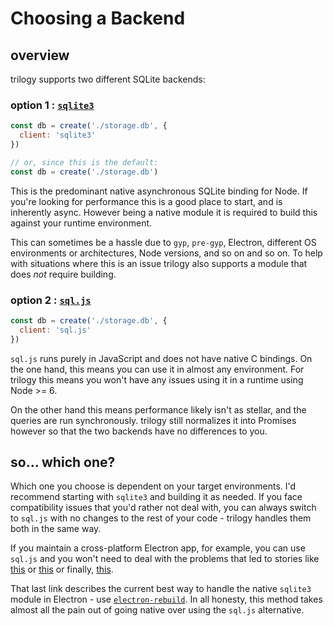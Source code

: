 # Choosing a Backend

## overview

trilogy supports two different SQLite backends:

### option 1 : [`sqlite3`](https://github.com/mapbox/node-sqlite3)

```js
const db = create('./storage.db', {
  client: 'sqlite3'
})

// or, since this is the default:
const db = create('./storage.db')
```

This is the predominant native asynchronous SQLite binding for Node. If you're
looking for performance this is a good place to start, and is inherently async.
However being a native module it is required to build this against your runtime
environment.

This can sometimes be a hassle due to `gyp`, `pre-gyp`, Electron, different OS
environments or architectures, Node versions, and so on and so on. To help with
situations where this is an issue trilogy also supports a module that does _not_
require building.

### option 2 : [`sql.js`](https://github.com/kripken/sql.js)

```js
const db = create('./storage.db', {
  client: 'sql.js'
})
```

`sql.js` runs purely in JavaScript and does not have native C bindings. On the
one hand, this means you can use it in almost any environment. For trilogy this
means you won't have any issues using it in a runtime using Node >= 6.

On the other hand this means performance likely isn't as stellar, and the queries
are run synchronously. trilogy still normalizes it into Promises however so that
the two backends have no differences to you.

## so... which one?

Which one you choose is dependent on your target environments. I'd recommend
starting with `sqlite3` and building it as needed. If you face compatibility
issues that you'd rather not deal with, you can always switch to `sql.js` with
no changes to the rest of your code - trilogy handles them both in the same way.

If you maintain a cross-platform Electron app, for example, you can use `sql.js`
and you won't need to deal with the problems that led to stories like
[this](http://kodgemisi.com/2015/09/using-sequelize-sqlite-electron-ubuntu-linux/)
or [this](https://www.bountysource.com/issues/36091005-electron-1-2-x-sqlite3-not-working-on-windows-dll-related-issue)
or finally, [this](http://www.laurivan.com/make-electron-work-with-sqlite3/).

That last link describes the current best way to handle the native `sqlite3`
module in Electron - use [`electron-rebuild`](https://github.com/electron/electron-rebuild).
In all honesty, this method takes almost all the pain out of going native
over using the `sql.js` alternative.

